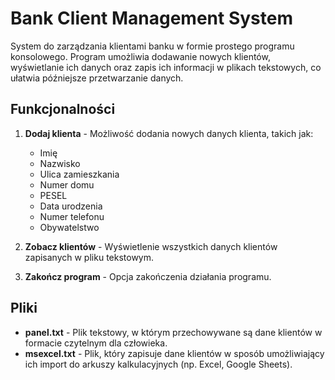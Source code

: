 # Bank Client Management System

System do zarządzania klientami banku w formie prostego programu konsolowego. Program umożliwia dodawanie nowych klientów, wyświetlanie ich danych oraz zapis ich informacji w plikach tekstowych, co ułatwia późniejsze przetwarzanie danych.

## Funkcjonalności

1. **Dodaj klienta** - Możliwość dodania nowych danych klienta, takich jak:
   - Imię
   - Nazwisko
   - Ulica zamieszkania
   - Numer domu
   - PESEL
   - Data urodzenia
   - Numer telefonu
   - Obywatelstwo

2. **Zobacz klientów** - Wyświetlenie wszystkich danych klientów zapisanych w pliku tekstowym.

3. **Zakończ program** - Opcja zakończenia działania programu.

## Pliki

- **panel.txt** - Plik tekstowy, w którym przechowywane są dane klientów w formacie czytelnym dla człowieka.
- **msexcel.txt** - Plik, który zapisuje dane klientów w sposób umożliwiający ich import do arkuszy kalkulacyjnych (np. Excel, Google Sheets).

